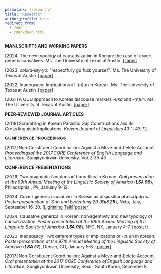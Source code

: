 ```yaml
---
permalink: /research/
title: "Research"
author_profile: true
redirect_from: 
  - /md/
  - /markdown.html
---
```

**MANUSCRIPTS AND WORKING PAPERS**

[2024] The new typology of causativization in Korean: the case of covert generic causatives. Ms. The University of
Texas at Austin. [[paper](https://park-seyeon.github.io/files/park-240115-causativization.pdf)]

[2023] _cokka‑sey‑yo_: “respectfully go fuck yourself”. Ms. The University of Texas at Austin. [[paper](https://park-seyeon.github.io/files/park-230314-respectfully.pdf)]

[2022] Inadequacy: Implications of ‑(n)un in Korean. Ms. The University of Texas at Austin. [[paper](https://park-seyeon.github.io/files/park-220506-inadequacy.pdf)]

[2021] A QUD approach to Korean discourse markers _-i/ka_ and _-(n)un_. Ms. The University of Texas at Austin. [[paper](https://park-seyeon.github.io/files/park-211212-qud.pdf)]

**PEER‑REVIEWED JOURNAL ARTICLES**

[2018] Scrambling in Korean Parasitic Gap Constructions and its Cross‑linguistic Implications. _Korean Journal
of Linguistics_ 43‑1: 43‑72.

**CONFERENCE PROCEEDINGS**

[2017] Non‑Constituent Coordination: Against a Move‑and‑Delete Account. _Proceedingsof the 2017 CORE
Conference of English Language and Literature_, Sungkyunkwan University. Vol. 2:39‑43.

**CONFERENCE PRESENTATIONS**

[2025] Two pragmatic functions of honorifics in Korean. _Oral presentation at the 99th Annual Meeting of the
Linguistic Society of America_ (**_LSA 99_**), Philadelphia , PA, January 9–12.

[2024] Covert generic causatives in Korean as dispositional ascriptions. _Poster presentation at Sinn und
Bedeutung 29_ (**_SuB 29_**), Noto, Italy, September 16–20. [[Lightning Talk](https://park-seyeon.github.io/files/sub2024-lightning-1.pdf)][[poster](https://park-seyeon.github.io/files/subposter2024.pdf)]

[2024] Causative generics in Korean: non‑agentivity and new typology of causativization. _Poster presentation
at the 98th Annual Meeting of the Linguistic Society of America_ (**_LSA 98_**), NYC, NY, January 4–7. [[poster](https://park-seyeon.github.io/files/lsaposter2024-1.pdf)]

[2023] Inadequacy: Two different types of implications of ‑(n)un in Korean. _Poster presentation at the 97th
Annual Meeting of the Linguistic Society of America_ (**_LSA 97_**), Denver, CO, January 5–8. [[poster](https://park-seyeon.github.io/files/lsaposter2023-1.pdf)]

[2017] Non‑Constituent Coordination: Against a Move‑and‑Delete Account. _Oral presentation at the 2017
CORE Conference of English Language and Literature_, Sungkyunkwan University, Seoul, South Korea, December 8.


